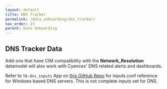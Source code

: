 ```yaml
---
layout: default
title: DNS Tracker
permalink: /data_onboarding/dns_tracker/
nav_order: 23
parent: Data Onboarding
---
```


## **DNS Tracker Data**

Add-ons that have CIM compatibility with the **Network_Resolution** datamodel will also work with Cyences' DNS related alerts and dashboards.

Refer to `TA-dns_inputs` App on [this GitHub Repo](https://github.com/CrossRealms/Windows-Input-Apps) for inputs.conf reference for Windows based DNS servers. This is not complete inputs set for DNS.
